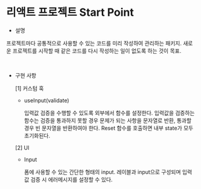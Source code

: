 # 리액트 프로젝트 Start Point

- 설명

<p>프로젝트마다 공통적으로 사용할 수 있는 코드를 미리 작성하여 관리하는 패키지. 새로운 프로젝트를 시작할 때 같은 코드를 다시 작성하는 일이 없도록 하는 것이 목표.</p><br>

- 구현 사항

  [1] 커스텀 훅

  - useInput(validate)

    입력값 검증을 수행할 수 있도록 외부에서 함수를 설정한다. 입력값을 검증하는 함수는 검증을 통과하지 못할 경우 문제가 되는 사항을 문자열로 반환, 통과할 경우 빈 문자열을 반환하여야 한다. Reset 함수를 호출하면 내부 state가 모두 초기화된다.

  [2] UI

  - Input

    폼에 사용할 수 있는 간단한 형태의 input. 레이블과 input으로 구성되며 입력값 검증 시 에러메시지를 설정할 수 있다.
